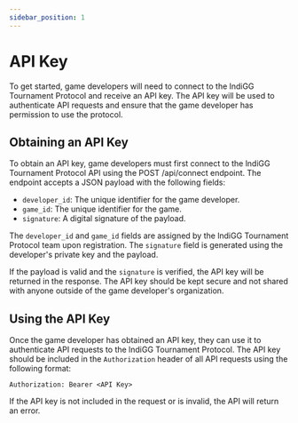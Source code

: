 ```yaml
---
sidebar_position: 1
---
```


# API Key

To get started, game developers will need to connect to the lndiGG Tournament Protocol and receive an API key. The API key will be used to authenticate API requests and ensure that the game developer has permission to use the protocol.

## Obtaining an API Key

To obtain an API key, game developers must first connect to the lndiGG Tournament Protocol API using the POST /api/connect endpoint. The endpoint accepts a JSON payload with the following fields:

- `developer_id`: The unique identifier for the game developer.
- `game_id`: The unique identifier for the game.
- `signature`: A digital signature of the payload.

The `developer_id` and `game_id` fields are assigned by the lndiGG Tournament Protocol team upon registration. The `signature` field is generated using the developer's private key and the payload.

If the payload is valid and the `signature` is verified, the API key will be returned in the response. The API key should be kept secure and not shared with anyone outside of the game developer's organization.

## Using the API Key

Once the game developer has obtained an API key, they can use it to authenticate API requests to the lndiGG Tournament Protocol. The API key should be included in the `Authorization` header of all API requests using the following format:

```text
Authorization: Bearer <API Key>
```

If the API key is not included in the request or is invalid, the API will return an error.
